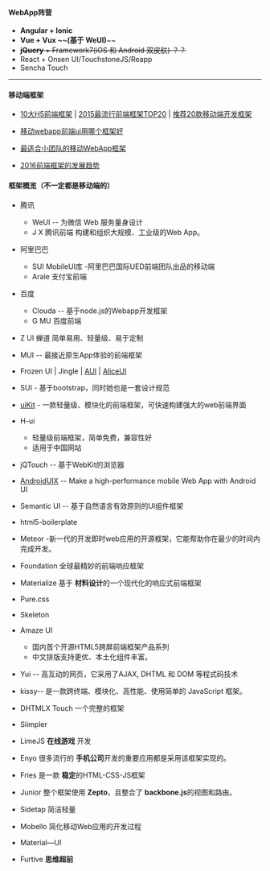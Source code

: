 #### WebApp阵营

* **Angular + Ionic**
* **Vue + Vux **~~**\(基于 WeUI\)**~~
* ~~**jQuery** + Framework7\(iOS 和 Android 双皮肤\) ？？~~
* React + Onsen UI/TouchstoneJS/Reapp
* Sencha Touch 

---

#### 移动端框架

* [10大H5前端框架](http://www.jianshu.com/p/f066863d5507) \| [2015最流行前端框架TOP20](http://tech.163.com/16/0112/12/BD4L3NJO00094PDU.html) \| [推荐20款移动端开发框架](http://www.tuicool.com/articles/nuaeee)
* [移动webapp前端ui用哪个框架好](https://www.zhihu.com/question/25754764)

* [最适合小团队的移动WebApp框架](https://www.w3ctech.com/topic/1646)

* [ 2016前端框架的发展趋势](http://blog.csdn.net/soindy/article/details/52387286)

#### 框架概览（不一定都是移动端的）

* 腾讯
  * WeUI -- 为微信 Web 服务量身设计
  * J    X     腾讯前端 构建和组织大规模、工业级的Web App。
* 阿里巴巴
  * SUI MobileUI库   -阿里巴巴国际UED前端团队出品的移动端
  *  Arale 支付宝前端
* 百度
  * Clouda -- 基于node.js的Webapp开发框架
  * G    MU     百度前端
* Z  UI   蝉道 简单易用、轻量级、易于定制

* MUI -- 最接近原生App体验的前端框架
* Frozen UI \| Jingle \| [AUI](http://www.auicss.com/) \| [AliceUI](https://github.com/aliceui/aliceui.github.io)

* SUI - 基于bootstrap，同时她也是一套设计规范
* [uiKit](https://github.com/uikit/uikit) - 一款轻量级、模块化的前端框架，可快速构建强大的web前端界面
* H-ui 
  * 轻量级前端框架，简单免费，兼容性好
  * 适用于中国网站
* jQTouch  -- 基于WebKit的浏览器

* [AndroidUIX](http://androiduix.com/) -- Make a high-performance mobile Web App with Android UI
* Semantic UI -- 基于自然语言有效原则的UI组件框架

* html5-boilerplate
* Meteor -新一代的开发即时web应用的开源框架，它能帮助你在最少的时间内完成开发。
* Foundation  全球最精妙的前端响应框架
* Materialize  基于 **材料设计**的一个现代化的响应式前端框架
* Pure.css
* Skeleton
* Amaze UI 
  * 国内首个开源HTML5跨屏前端框架产品系列
  * 中文排版支持更优、本土化组件丰富。
* Yui  -- 高互动的网页，它采用了AJAX, DHTML 和 DOM 等程式码技术
* kissy-- 是一款跨终端、模块化、高性能、使用简单的 JavaScript 框架。

* DHTMLX Touch 一个完整的框架
* Siimpler
* LimeJS  **在线游戏** 开发
* Enyo 很多流行的 **手机公司**开发的重要应用都是采用该框架实现的。
* Fries 是一款 **稳定**的HTML-CSS-JS框架
* Junior 整个框架使用 **Zepto**，且整合了 **backbone.js**的视图和路由。
* Sidetap 简洁轻量
* Mobello 简化移动Web应用的开发过程
* Material—UI
* Furtive **思维超前**



